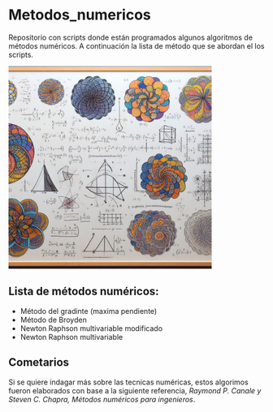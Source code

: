 # Metodos_numericos
Repositorio con scripts donde están programados algunos algoritmos de métodos numéricos. A continuación la lista de método que se abordan el los scripts.

<img src="met_num.jpeg" width="400" height="400">

## Lista de métodos numéricos:
* Método del gradinte (maxima pendiente)
* Método de Broyden
* Newton Raphson multivariable modificado
* Newton Raphson multivariable

## Cometarios
Si se quiere indagar más sobre las tecnicas numéricas, estos algorimos fueron elaborados con base a la siguiente referencia, *Raymond P. Canale y Steven C. Chapra, Métodos numéricos para ingenieros*.
